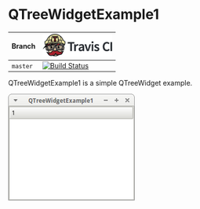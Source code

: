 # QTreeWidgetExample1

Branch|[![Travis CI logo](pics/TravisCI.png)](https://travis-ci.org)
---|---
`master`|[![Build Status](https://travis-ci.org/richelbilderbeek/QTreeWidgetExample1.svg?branch=master)](https://travis-ci.org/richelbilderbeek/QTreeWidgetExample1)

QTreeWidgetExample1 is a simple QTreeWidget example.

![QTreeWidgetExample1](pics/QTreeWidgetExample1.png)
